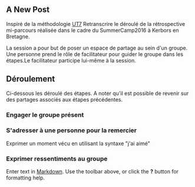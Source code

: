 ## A New Post
Inspiré de la méthodologie [UT7](http://ut7.fr/blog/2015/11/18/animer-vos-retrospectives-avec-le-conseil.html)
Retranscrire le déroulé de la rétrospective mi-parcours réalisée dans le cadre du SummerCamp2016 à Kerbors en Bretagne. 

La session a pour but de poser un espace de partage au sein d'un groupe. Une personne prend le rôle de facilitateur pour guider le groupe dans les étapes.Le facilitateur participe lui-même à la session.

## Déroulement
Ci-dessous les déroulé des étapes. A noter qu'il est possible de revenir sur des partages associés aux étapes précédentes.
### Engager le groupe présent
### S'adresser à une personne pour la remercier
Exprimer un moment vécu en utilisant la syntaxe "j'ai aimé"
### Exprimer   ressentiments au groupe









Enter text in [Markdown](http://daringfireball.net/projects/markdown/). Use the toolbar above, or click the **?** button for formatting help.
